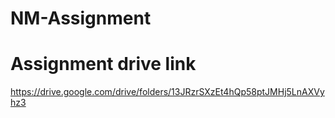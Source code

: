 # NM-Assignment
# Assignment drive link
https://drive.google.com/drive/folders/13JRzrSXzEt4hQp58ptJMHj5LnAXVyhz3
